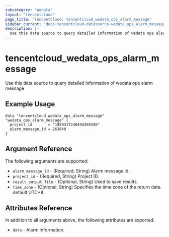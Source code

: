 ```yaml
---
subcategory: "Wedata"
layout: "tencentcloud"
page_title: "TencentCloud: tencentcloud_wedata_ops_alarm_message"
sidebar_current: "docs-tencentcloud-datasource-wedata_ops_alarm_message"
description: |-
  Use this data source to query detailed information of wedata ops alarm message
---
```


# tencentcloud_wedata_ops_alarm_message

Use this data source to query detailed information of wedata ops alarm message

## Example Usage

```hcl
data "tencentcloud_wedata_ops_alarm_message" "wedata_ops_alarm_message" {
  project_id       = "1859317240494305280"
  alarm_message_id = 263840
}
```

## Argument Reference

The following arguments are supported:

* `alarm_message_id` - (Required, String) Alarm message Id.
* `project_id` - (Required, String) Project ID.
* `result_output_file` - (Optional, String) Used to save results.
* `time_zone` - (Optional, String) Specifies the time zone of the return date. default UTC+8.

## Attributes Reference

In addition to all arguments above, the following attributes are exported:

* `data` - Alarm information.


